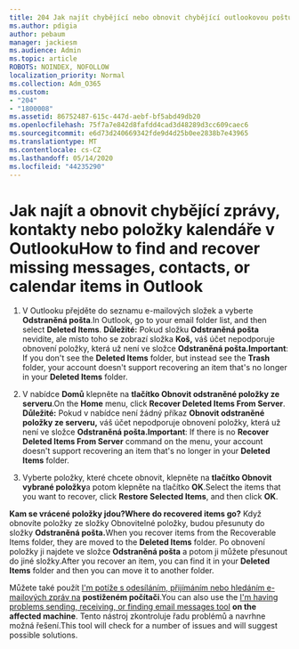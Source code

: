 ```yaml
---
title: 204 Jak najít chybějící nebo obnovit chybějící outlookovou poštu, kalendář nebo kontakty
ms.author: pdigia
author: pebaum
manager: jackiesm
ms.audience: Admin
ms.topic: article
ROBOTS: NOINDEX, NOFOLLOW
localization_priority: Normal
ms.collection: Adm_O365
ms.custom:
- "204"
- "1800008"
ms.assetid: 86752487-615c-447d-aebf-bf5abd49db20
ms.openlocfilehash: 75f7a7e842d8fafdd4cad3d48289d3cc609caec6
ms.sourcegitcommit: e6d73d240669342fde9d4d25b0ee2838b7e43965
ms.translationtype: MT
ms.contentlocale: cs-CZ
ms.lasthandoff: 05/14/2020
ms.locfileid: "44235290"
---
```

# <a name="how-to-find-and-recover-missing-messages-contacts-or-calendar-items-in-outlook"></a><span data-ttu-id="1ef28-102">Jak najít a obnovit chybějící zprávy, kontakty nebo položky kalendáře v Outlooku</span><span class="sxs-lookup"><span data-stu-id="1ef28-102">How to find and recover missing messages, contacts, or calendar items in Outlook</span></span>

1. <span data-ttu-id="1ef28-103">V Outlooku přejděte do seznamu e-mailových složek a vyberte **Odstraněná pošta**.</span><span class="sxs-lookup"><span data-stu-id="1ef28-103">In Outlook, go to your email folder list, and then select **Deleted Items**.</span></span> <span data-ttu-id="1ef28-104">**Důležité:** Pokud složku **Odstraněná pošta** nevidíte, ale místo toho se zobrazí složka **Koš,** váš účet nepodporuje obnovení položky, která už není ve složce **Odstraněná pošta.**</span><span class="sxs-lookup"><span data-stu-id="1ef28-104">**Important**: If you don't see the **Deleted Items** folder, but instead see the **Trash** folder, your account doesn't support recovering an item that's no longer in your **Deleted Items** folder.</span></span>

2. <span data-ttu-id="1ef28-105">V nabídce **Domů** klepněte na **tlačítko Obnovit odstraněné položky ze serveru**.</span><span class="sxs-lookup"><span data-stu-id="1ef28-105">On the **Home** menu, click **Recover Deleted Items From Server**.</span></span> <span data-ttu-id="1ef28-106">**Důležité:** Pokud v nabídce není žádný příkaz **Obnovit odstraněné položky ze serveru,** váš účet nepodporuje obnovení položky, která už není ve složce **Odstraněná pošta.**</span><span class="sxs-lookup"><span data-stu-id="1ef28-106">**Important**: If there is no **Recover Deleted Items From Server** command on the menu, your account doesn't support recovering an item that's no longer in your **Deleted Items** folder.</span></span>

3. <span data-ttu-id="1ef28-107">Vyberte položky, které chcete obnovit, klepněte na **tlačítko Obnovit vybrané položky**a potom klepněte na tlačítko **OK**.</span><span class="sxs-lookup"><span data-stu-id="1ef28-107">Select the items that you want to recover, click **Restore Selected Items**, and then click **OK**.</span></span>

<span data-ttu-id="1ef28-108">**Kam se vrácené položky jdou?**</span><span class="sxs-lookup"><span data-stu-id="1ef28-108">**Where do recovered items go?**</span></span> <span data-ttu-id="1ef28-109">Když obnovíte položky ze složky Obnovitelné položky, budou přesunuty do složky **Odstraněná pošta.**</span><span class="sxs-lookup"><span data-stu-id="1ef28-109">When you recover items from the Recoverable Items folder, they are moved to the **Deleted Items** folder.</span></span> <span data-ttu-id="1ef28-110">Po obnovení položky ji najdete ve složce **Odstraněná pošta** a potom ji můžete přesunout do jiné složky.</span><span class="sxs-lookup"><span data-stu-id="1ef28-110">After you recover an item, you can find it in your **Deleted Items** folder and then you can move it to another folder.</span></span>

<span data-ttu-id="1ef28-111">Můžete také použít [I'm potíže s odesíláním, přijímáním nebo hledáním e-mailových zpráv na](https://aka.ms/SaRA-OutlookSendReceive) **postiženém počítači**.</span><span class="sxs-lookup"><span data-stu-id="1ef28-111">You can also use the [I'm having problems sending, receiving, or finding email messages tool](https://aka.ms/SaRA-OutlookSendReceive) **on the affected machine**.</span></span> <span data-ttu-id="1ef28-112">Tento nástroj zkontroluje řadu problémů a navrhne možná řešení.</span><span class="sxs-lookup"><span data-stu-id="1ef28-112">This tool will check for a number of issues and will suggest possible solutions.</span></span>
